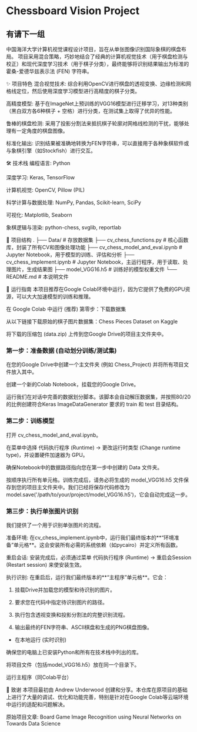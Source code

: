 # Chessboard Vision Project
## 有请下一组
中国海洋大学计算机视觉课程设计项目，旨在从单张图像识别国际象棋的棋盘布局。
项目采用混合策略，巧妙地结合了经典的计算机视觉技术（用于棋盘检测与校正）和现代深度学习技术（用于棋子分类），最终能够将识别结果输出为标准的霍桑-爱德华兹表示法 (FEN) 字符串。



✨ 项目特色
混合视觉技术: 综合利用OpenCV进行棋盘的透视变换、边缘检测和网格线定位，然后使用深度学习模型进行高精度的棋子分类。

高精度模型: 基于在ImageNet上预训练的VGG16模型进行迁移学习，对13种类别（黑白双方各6种棋子 + 空格）进行分类，在测试集上取得了优异的性能。

鲁棒的棋盘检测: 采用了投影分割法来抵抗棋子轮廓对网格线检测的干扰，能够处理有一定角度的棋盘图像。

标准化输出: 识别结果被准确地转换为FEN字符串，可以直接用于各种象棋软件或与象棋引擎（如Stockfish）进行交互。



🛠️ 技术栈
编程语言: Python

深度学习: Keras, TensorFlow

计算机视觉: OpenCV, Pillow (PIL)

科学计算与数据处理: NumPy, Pandas, Scikit-learn, SciPy

可视化: Matplotlib, Seaborn

象棋逻辑与渲染: python-chess, svglib, reportlab

📂 项目结构
.
├── Data/                       # 存放数据集
├── cv_chess_functions.py       # 核心函数库，封装了所有CV和图像处理功能
├── cv_chess_model_and_eval.ipynb # Jupyter Notebook，用于模型的训练、评估和分析
├── cv_chess_implement.ipynb    # Jupyter Notebook，主运行程序，用于读取、处理图片，生成结果图
├── model_VGG16.h5              # 训练好的模型权重文件
└── README.md                   # 本说明文件

🚀 运行指南
本项目推荐在Google Colab环境中运行，因为它提供了免费的GPU资源，可以大大加速模型的训练和推理。

在 Google Colab 中运行 (推荐)
第零步：下载数据集

从以下链接下载原始的棋子图片数据集：Chess Pieces Dataset on Kaggle 

将下载的压缩包 (data.zip) 上传到您Google Drive的项目主文件夹中。

### 第一步：准备数据 (自动划分训练/测试集)

在您的Google Drive中创建一个主文件夹 (例如 Chess_Project) 并将所有项目文件放入其中。

创建一个新的Colab Notebook，挂载您的Google Drive。

运行我们在对话中完善的数据划分脚本。该脚本会自动解压数据集，并按照80/20的比例创建符合Keras ImageDataGenerator 要求的 train 和 test 目录结构。

### 第二步：训练模型

打开 cv_chess_model_and_eval.ipynb。

在菜单中选择 代码执行程序 (Runtime) -> 更改运行时类型 (Change runtime type)，并设置硬件加速器为 GPU。

确保Notebook中的数据路径指向您在第一步中创建的 Data 文件夹。

按顺序执行所有单元格。训练完成后，请务必将生成的 model_VGG16.h5 文件保存到您的项目主文件夹中。我们已经将保存代码修改为 model.save('/path/to/your/project/model_VGG16.h5')，它会自动完成这一步。

### 第三步：执行单张图片识别
我们提供了一个用于识别单张图片的流程。

准备环境: 在cv_chess_implement.ipynb中，运行我们最终版本的**“环境准备”单元格**。这会安装所有必需的系统依赖（如pycairo）并定义所有函数。

重启会话: 安装完成后，必须通过菜单 代码执行程序 (Runtime) -> 重启会Session (Restart session) 来使安装生效。

执行识别: 在重启后，运行我们最终版本的**“主程序”单元格**。它会：

1. 挂载Drive并加载您的模型和待识别的图片。

2. 要求您在代码中指定待识别图片的路径。

3. 执行包含透视变换和投影分割法的完整识别流程。

4. 输出最终的FEN字符串、ASCII棋盘和生成的PNG棋盘图像。

- 在本地运行 (实时识别)

确保您的电脑上已安装Python和所有在技术栈中列出的库。

将项目文件（包括model_VGG16.h5）放在同一个目录下。

运行主程序（同Colab平台）


🤝 致谢
本项目最初由 Andrew Underwood 创建和分享。本仓库在原项目的基础上进行了大量的调试、优化和功能完善，特别是针对在Google Colab等云端环境中运行的适配和问题解决。

原始项目文章: Board Game Image Recognition using Neural Networks on Towards Data Science
